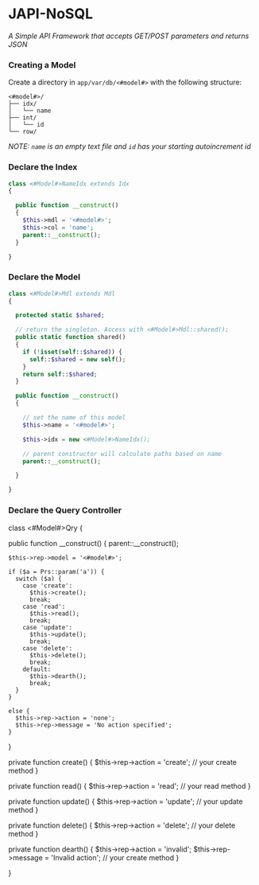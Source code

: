 # JAPI-NoSQL #

_A Simple API Framework that accepts GET/POST parameters and returns JSON_

### Creating a Model ###

Create a directory in `app/var/db/<#model#>` with the following structure:

```
<#model#>/
├── idx/
│   └── name
├── int/
│   └── id
└── row/
```
_NOTE: ```name``` is an empty text file and ```id``` has your starting autoincrement id_

### Declare the Index ###

```php
class <#Model#>NameIdx extends Idx
{

  public function __construct()
  {
    $this->mdl = '<#model#>';
    $this->col = 'name';
    parent::__construct();
  }

}
```

### Declare the Model ###

```php
class <#Model#>Mdl extends Mdl
{

  protected static $shared;

  // return the singleton. Access with <#Model#>Mdl::shared();
  public static function shared()
  {
    if (!isset(self::$shared)) {
      self::$shared = new self();
    }
    return self::$shared;
  }

  public function __construct()
  {

    // set the name of this model
    $this->name = '<#model#>';

    $this->idx = new <#Model#>NameIdx();

    // parent constructor will calculate paths based on name
    parent::__construct();

  }

}
```

### Declare the Query Controller ###

class <#Model#>Qry
{

  public function __construct()
  {
    parent::__construct();

    $this->rep->model = '<#model#>';

    if ($a = Prs::param('a')) {
      switch ($a) {
        case 'create':
          $this->create();
          break;
        case 'read':
          $this->read();
          break;
        case 'update':
          $this->update();
          break;
        case 'delete':
          $this->delete();
          break;
        default:
          $this->dearth();
          break;
      }
    }

    else {
      $this->rep->action = 'none';
      $this->rep->message = 'No action specified';
    }

  }

  private function create() {
    $this->rep->action = 'create';
    // your create method
  }

  private function read() {
    $this->rep->action = 'read';
    // your read method
  }

  private function update() {
    $this->rep->action = 'update';
    // your update method
  }

  private function delete() {
    $this->rep->action = 'delete';
    // your delete method
  }

  private function dearth() {
    $this->rep->action = 'invalid';
    $this->rep->message = 'Invalid action';
    // your create method
  }

}
